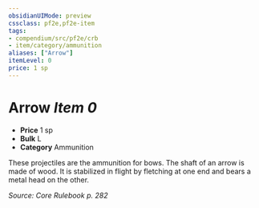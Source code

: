 ```yaml
---
obsidianUIMode: preview
cssclass: pf2e,pf2e-item
tags:
- compendium/src/pf2e/crb
- item/category/ammunition
aliases: ["Arrow"]
itemLevel: 0
price: 1 sp
---
```

# Arrow *Item 0*  

- **Price** 1 sp
- **Bulk** L
- **Category** Ammunition

These projectiles are the ammunition for bows. The shaft of an arrow is made of wood. It is stabilized in flight by fletching at one end and bears a metal head on the other.

*Source: Core Rulebook p. 282*